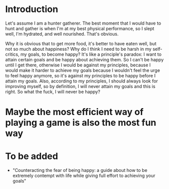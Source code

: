 # Introduction
Let's assume I am a hunter gatherer. The best moment that I would have to hunt and gather is when I'm at my best physical performance, so I slept well, I'm hydrated, and well nourished. That's obvious.

Why it is obvious that to get more food, it's better to have eaten well, but not so much about happiness? Why do I think I need to be harsh in my self-critics, my goals, to become happy? 
It's like a principle's paradox: I want to attain certain goals and be happy about achieving them. So I can't be happy until I get there, otherwise I would be against my principles, because I would make it harder to achieve my goals because I wouldn't feel the urge to feel happy anymore, so it's against my principles to be happy before I attain my goals.
Also, according to my principles, I should always look for improving myself, so by definition, I will never attain my goals and this is right.
So what the fuck, I will never be happy?


# Maybe the most efficient way of playing a game is also the most fun way



# To be added
- "Counteracting the fear of being happy: a guide about how to be extremely contempt with life while giving full effort to achieving your goals"



